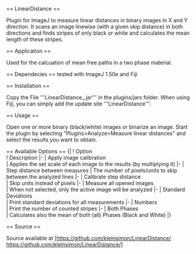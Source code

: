 
== LinearDistance ==

Plugin for ImageJ to measure linear distances in binary images in X and Y direction.
It scans an image linewise (with a given skip distance) in both directions and finds stripes of only black or white and calculates the mean length of these stripes. 


== Application ==

Used for the calcuation of mean free paths in a two phase material.


== Dependecies ==
tested with ImageJ 1.50e and Fiji


== Installation ==

Copy the File '''LinearDistance_.jar''' in the plugins/jars folder. 
When using Fiji, you can simply add the update site '''LinearDistance'''.


== Usage ==

Open one or more binary (black/white) images or binarize an image. Start the plugin by selecting "Plugins>Analyze>Measure linear distances" and select the results you want to obtain.


== Available Options ==
{|
! Option                         
! Description
|-
| Apply image calibration        
| Applies the set scale of each image to the results (by multiplying it)
|-
| Step distance between measures 
| The number of pixels/units to skip between the analyzed lines
|-
| Calibrate step distance        
| Skip units instead of pixels
|-
| Measure all opened images      
| When not selected, only the active image will be analyzed
|-
| Standard Deviations            
| Print standard deviations for all measurements
|-
| Numbers                        
| Print the number of counted stripes
|-
| Both Phases                    
| Calculates also the mean of both (all) Phases (Black and White)
|}

== Source ==

Source available at [https://github.com/kleinsimon/LinearDistance/ https://github.com/kleinsimon/LinearDistance/]
